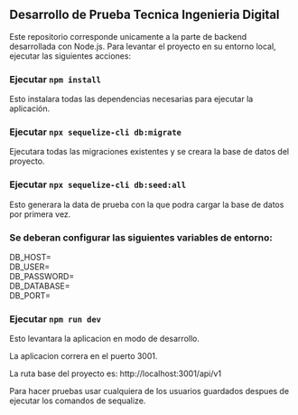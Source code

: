 ## Desarrollo de Prueba Tecnica Ingenieria Digital

Este repositorio corresponde unicamente a la parte de backend desarrollada con Node.js. Para levantar el proyecto en su entorno local, ejecutar las siguientes acciones:

### Ejecutar `npm install`

Esto instalara todas las dependencias necesarias para ejecutar la aplicación.

### Ejecutar `npx sequelize-cli db:migrate`

Ejecutara todas las migraciones existentes y se creara la base de datos del proyecto.

### Ejecutar `npx sequelize-cli db:seed:all`

Esto generara la data de prueba con la que podra cargar la base de datos por primera vez.

### Se deberan configurar las siguientes variables de entorno:

DB_HOST=  
DB_USER=  
DB_PASSWORD=  
DB_DATABASE=  
DB_PORT=

### Ejecutar `npm run dev`

Esto levantara la aplicacion en modo de desarrollo.

La aplicacion correra en el puerto 3001.

La ruta base del proyecto es: http://localhost:3001/api/v1

Para hacer pruebas usar cualquiera de los usuarios guardados despues de ejecutar los comandos de sequalize.
